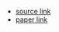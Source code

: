 - [source link](https://github.com/yl4579/StarGANv2-VC)
- [paper link](https://arxiv.org/abs/2107.10394)